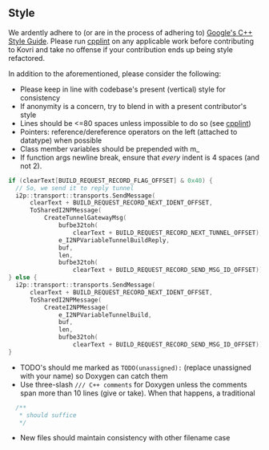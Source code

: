 ## Style
We ardently adhere to (or are in the process of adhering to) [Google's C++ Style Guide](https://google.github.io/styleguide/cppguide.html).
Please run [cpplint](https://pypi.python.org/pypi/cpplint/) on any applicable work before contributing to Kovri and take no offense if your contribution ends up being style refactored.

In addition to the aforementioned, please consider the following:

- Please keep in line with codebase's present (vertical) style for consistency
- If anonymity is a concern, try to blend in with a present contributor's style
- Lines should be <=80 spaces unless impossible to do so (see [cpplint](https://pypi.python.org/pypi/cpplint/))
- Pointers: reference/dereference operators on the left (attached to datatype) when possible
- Class member variables should be prepended with m_
- If function args newline break, ensure that *every* indent is 4 spaces (and not 2).
```cpp
if (clearText[BUILD_REQUEST_RECORD_FLAG_OFFSET] & 0x40) {
  // So, we send it to reply tunnel
  i2p::transport::transports.SendMessage(
      clearText + BUILD_REQUEST_RECORD_NEXT_IDENT_OFFSET,
      ToSharedI2NPMessage(
          CreateTunnelGatewayMsg(
              bufbe32toh(
                  clearText + BUILD_REQUEST_RECORD_NEXT_TUNNEL_OFFSET),
              e_I2NPVariableTunnelBuildReply,
              buf,
              len,
              bufbe32toh(
                  clearText + BUILD_REQUEST_RECORD_SEND_MSG_ID_OFFSET))));
} else {
  i2p::transport::transports.SendMessage(
      clearText + BUILD_REQUEST_RECORD_NEXT_IDENT_OFFSET,
      ToSharedI2NPMessage(
          CreateI2NPMessage(
              e_I2NPVariableTunnelBuild,
              buf,
              len,
              bufbe32toh(
                  clearText + BUILD_REQUEST_RECORD_SEND_MSG_ID_OFFSET))));
}
```
- TODO's should me marked as ```TODO(unassigned):``` (replace unassigned with your name) so Doxygen can catch them
- Use three-slash ```/// C++ comments``` for Doxygen unless the comments span more than 10 lines (give or take). When that happens, a traditional
```c
  /**
   * should suffice
   */
```
- New files should maintain consistency with other filename case
